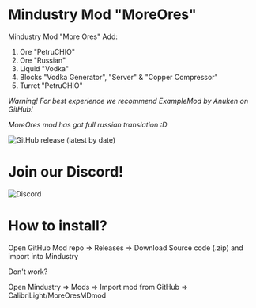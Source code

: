 # Mindustry Mod "MoreOres"
Mindustry Mod "More Ores"
Add:
1. Ore "PetruCHIO"
2. Ore "Russian"
3. Liquid "Vodka"
4. Blocks "Vodka Generator", "Server" & "Copper Compressor"
5. Turret "PetruCHIO"

*Warning! For best experience we recommend ExampleMod by Anuken on GitHub!*

*MoreOres mod has got full russian translation :D*

![GitHub release (latest by date)](https://img.shields.io/github/v/release/CalibriLight/MoreOresMDmod)

# Join our Discord!

![Discord](https://img.shields.io/discord/751402295958437969)

# How to install?

Open GitHub Mod repo => Releases => Download Source code (.zip) and import into Mindustry

Don't work?

Open Mindustry => Mods => Import mod from GitHub => CalibriLight/MoreOresMDmod

